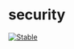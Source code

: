# security 
[![Stable](https://github.com/frameboter/core/actions/workflows/maven-publish.yml/badge.svg)](https://github.com/frameboter/core/actions/workflows/maven-publish.yml)

